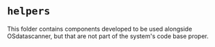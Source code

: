 # `helpers`

This folder contains components developed to be used alongside OSdatascanner,
but that are not part of the system's code base proper.
